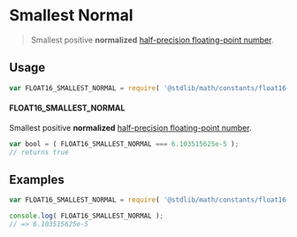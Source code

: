 # Smallest Normal

> Smallest positive __normalized__ [half-precision floating-point number][half-precision-floating-point-format].

<section class="usage">

## Usage

``` javascript
var FLOAT16_SMALLEST_NORMAL = require( '@stdlib/math/constants/float16-smallest-normal' );
```

#### FLOAT16_SMALLEST_NORMAL

Smallest positive __normalized__ [half-precision floating-point number][half-precision-floating-point-format].

``` javascript
var bool = ( FLOAT16_SMALLEST_NORMAL === 6.103515625e-5 );
// returns true
```

</section>

<!-- /.usage -->


<section class="examples">

## Examples

<!-- TODO: better example -->

``` javascript
var FLOAT16_SMALLEST_NORMAL = require( '@stdlib/math/constants/float16-smallest-normal' );

console.log( FLOAT16_SMALLEST_NORMAL );
// => 6.103515625e-5
```

</section>

<!-- /.examples -->


<section class="links">

[half-precision-floating-point-format]: https://en.wikipedia.org/wiki/Half-precision_floating-point_format

</section>

<!-- /.links -->
